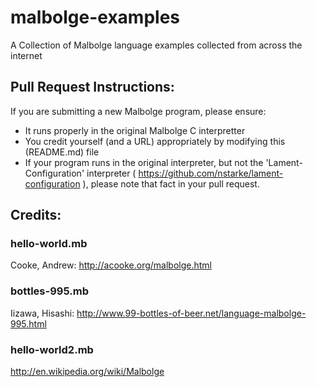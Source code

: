malbolge-examples
=================

A Collection of Malbolge language examples collected from across the internet

## Pull Request Instructions:

If you are submitting a new Malbolge program, please ensure:

+ It runs properly in the original Malbolge C interpretter
+ You credit yourself (and a URL) appropriately by modifying this (README.md) file
+ If your program runs in the original interpreter, but not the 'Lament-Configuration' interpreter ( https://github.com/nstarke/lament-configuration ), please note that fact in your pull request.

## Credits:

### hello-world.mb
Cooke, Andrew: http://acooke.org/malbolge.html

### bottles-995.mb
Iizawa, Hisashi: http://www.99-bottles-of-beer.net/language-malbolge-995.html

### hello-world2.mb
<Unknown> http://en.wikipedia.org/wiki/Malbolge
